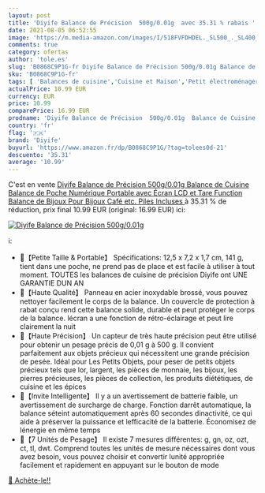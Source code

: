 ```yaml
---
layout: post
title: 'Diyife Balance de Précision  500g/0.01g  avec 35.31 % rabais '
date: 2021-08-05 06:52:55
image: 'https://m.media-amazon.com/images/I/518FVFDHDEL._SL500_._SL400_.jpg'
comments: true
category: ofertas
author: 'tole.es'
slug: 'B0868C9P1G-fr Diyife Balance de Précision 500g/0.01g Balance de Cuisine...'
sku: 'B0868C9P1G-fr'
tags: [ 'Balances de cuisine','Cuisine et Maison','Petit électroménager','diyife', ]
actualPrice: 10.99 EUR
currency: EUR
price: 10.99
comparePrice: 16.99 EUR
prodname: 'Diyife Balance de Précision  500g/0.01g  Balance de Cuisine  Balance de Poche Numérique Portable avec Écran LCD et Tare Function  Balance de Bijoux  Pour Bijoux  Café  etc. Piles Incluses '
country: 'fr'
flag: '🇫🇷'
brand: 'Diyife'
buyurl: 'https://www.amazon.fr/dp/B0868C9P1G/?tag=tolees0d-21'
descuento: '35.31'
average: '10.99'
---
```


C'est en vente [Diyife Balance de Précision  500g/0.01g  Balance de Cuisine  Balance de Poche Numérique Portable avec Écran LCD et Tare Function  Balance de Bijoux  Pour Bijoux  Café  etc. Piles Incluses ](https://www.amazon.fr/dp/B0868C9P1G/?tag=tolees0d-21)  à  35.31 % de réduction, prix final  10.99 EUR (original: 16.99 EUR) ici:

[![Diyife Balance de Précision  500g/0.01g ](https://m.media-amazon.com/images/I/518FVFDHDEL._SL500_._SL400_.jpg)](https://www.amazon.fr/dp/B0868C9P1G/?tag=tolees0d-21)

ℹ️:

- 👜【Petite Taille & Portable】 Spécifications: 12,5 x 7,2 x 1,7 cm, 141 g, tient dans une poche, ne prend pas de place et est facile à utiliser à tout moment. TOUTES les balances de cuisine de précision Diyife ont UNE GARANTIE DUN AN
- 👜【Haute Qualité】 Panneau en acier inoxydable brossé, vous pouvez nettoyer facilement le corps de la balance. Un couvercle de protection à rabat conçu rend cette balance solide, durable et peut protéger le corps de la balance. lécran a une fonction de rétro-éclairage et peut lire clairement la nuit
- 👜【Haute Précision】 Un capteur de très haute précision peut être utilisé pour obtenir un pesage précis de 0,01 g à 500 g. Il convient parfaitement aux objets précieux qui nécessitent une grande précision de pesée. Idéal pour Les Petits Objets, pour peser de petits objets précieux tels que lor, largent, les pièces de monnaie, les bijoux, les pierres précieuses, les pièces de collection, les produits diététiques, de cuisine et les épices
- 👜【Invite Intelligente】 Il y a un avertissement de batterie faible, un avertissement de surcharge de charge. Fonction darrêt automatique, la balance séteint automatiquement après 60 secondes dinactivité, ce qui aide à préserver la puissance et lefficacité de la batterie. Économisez de lénergie en même temps
- 👜【7 Unités de Pesage】 Il existe 7 mesures différentes: g, gn, oz, ozt, ct, tl, dwt. Comprend toutes les unités de mesure nécessaires dont vous avez besoin, vous pouvez choisir et convertir lunité appropriée facilement et rapidement en appuyant sur le bouton de mode

[🛒 Achète-le!!](https://www.amazon.fr/dp/B0868C9P1G/?tag=tolees0d-21)
